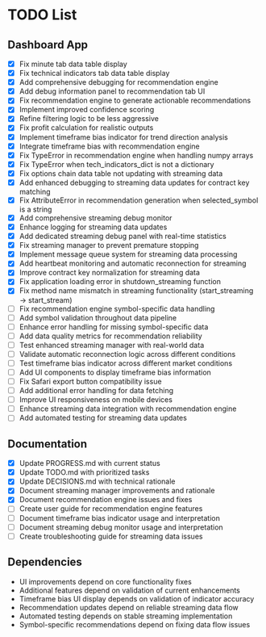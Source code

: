 # TODO List

## Dashboard App
- [x] Fix minute tab data table display
- [x] Fix technical indicators tab data table display
- [x] Add comprehensive debugging for recommendation engine
- [x] Add debug information panel to recommendation tab UI
- [x] Fix recommendation engine to generate actionable recommendations
- [x] Implement improved confidence scoring
- [x] Refine filtering logic to be less aggressive
- [x] Fix profit calculation for realistic outputs
- [x] Implement timeframe bias indicator for trend direction analysis
- [x] Integrate timeframe bias with recommendation engine
- [x] Fix TypeError in recommendation engine when handling numpy arrays
- [x] Fix TypeError when tech_indicators_dict is not a dictionary
- [x] Fix options chain data table not updating with streaming data
- [x] Add enhanced debugging to streaming data updates for contract key matching
- [x] Fix AttributeError in recommendation generation when selected_symbol is a string
- [x] Add comprehensive streaming debug monitor
- [x] Enhance logging for streaming data updates
- [x] Add dedicated streaming debug panel with real-time statistics
- [x] Fix streaming manager to prevent premature stopping
- [x] Implement message queue system for streaming data processing
- [x] Add heartbeat monitoring and automatic reconnection for streaming
- [x] Improve contract key normalization for streaming data
- [x] Fix application loading error in shutdown_streaming function
- [x] Fix method name mismatch in streaming functionality (start_streaming → start_stream)
- [ ] Fix recommendation engine symbol-specific data handling
- [ ] Add symbol validation throughout data pipeline
- [ ] Enhance error handling for missing symbol-specific data
- [ ] Add data quality metrics for recommendation reliability
- [ ] Test enhanced streaming manager with real-world data
- [ ] Validate automatic reconnection logic across different conditions
- [ ] Test timeframe bias indicator across different market conditions
- [ ] Add UI components to display timeframe bias information
- [ ] Fix Safari export button compatibility issue
- [ ] Add additional error handling for data fetching
- [ ] Improve UI responsiveness on mobile devices
- [ ] Enhance streaming data integration with recommendation engine
- [ ] Add automated testing for streaming data updates

## Documentation
- [x] Update PROGRESS.md with current status
- [x] Update TODO.md with prioritized tasks
- [x] Update DECISIONS.md with technical rationale
- [x] Document streaming manager improvements and rationale
- [x] Document recommendation engine issues and fixes
- [ ] Create user guide for recommendation engine features
- [ ] Document timeframe bias indicator usage and interpretation
- [ ] Document streaming debug monitor usage and interpretation
- [ ] Create troubleshooting guide for streaming data issues

## Dependencies
- UI improvements depend on core functionality fixes
- Additional features depend on validation of current enhancements
- Timeframe bias UI display depends on validation of indicator accuracy
- Recommendation updates depend on reliable streaming data flow
- Automated testing depends on stable streaming implementation
- Symbol-specific recommendations depend on fixing data flow issues
